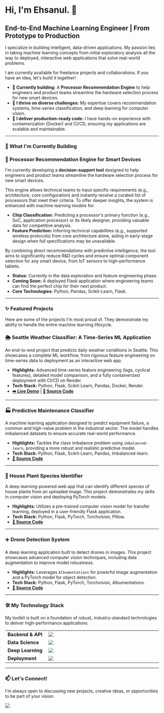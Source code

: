 # Hi, I'm Ehsanul. 👋

## End-to-End Machine Learning Engineer | From Prototype to Production

I specialize in building intelligent, data-driven applications. My passion lies in taking machine learning concepts from initial exploratory analysis all the way to deployed, interactive web applications that solve real-world problems.

I am currently available for freelance projects and collaborations. If you have an idea, let's build it together!

- 🔭 **Currently building:** A **Processor Recommendation Engine** to help engineers and product teams streamline the hardware selection process for new smart devices.
- 🌱 **I thrive on diverse challenges:** My expertise covers recommendation systems, time-series classification, and deep learning for computer vision.
- 🚀 **I deliver production-ready code:** I have hands-on experience with containerization (Docker) and CI/CD, ensuring my applications are scalable and maintainable.

---

### 🚧 What I'm Currently Building

### 🧠 Processor Recommendation Engine for Smart Devices
I'm currently developing a **decision-support tool** designed to help engineers and product teams streamline the hardware selection process for new smart devices.

This engine allows technical teams to input specific requirements (e.g., architecture, core configuration) and instantly receive a curated list of processors that meet their criteria. To offer deeper insights, the system is enhanced with machine learning models for:
*   **Chip Classification:** Predicting a processor's primary function (e.g., SoC, application processor) or its likely designer, providing valuable data for competitive analysis.
*   **Feature Prediction:** Inferring technical capabilities (e.g., supported wireless protocols) from core architecture alone, aiding in early-stage design when full specifications may be unavailable.

By combining direct recommendations with predictive intelligence, the tool aims to significantly reduce R&D cycles and ensure optimal component selection for any smart device, from IoT sensors to high-performance tablets.

*   **Status:** Currently in the data exploration and feature engineering phase.
*   **Coming Soon:** A deployed Flask application where engineering teams can find the perfect chip for their next product.
*   **Core Technologies:** Python, Pandas, Scikit-Learn, Flask.

---

### ✨ Featured Projects

Here are some of the projects I'm most proud of. They demonstrate my ability to handle the entire machine learning lifecycle.

### 🌦️ Seattle Weather Classifier: A Time-Series ML Application
An end-to-end project that predicts daily weather conditions in Seattle. This showcases a complete ML workflow, from rigorous feature engineering on time-series data to deployment as an interactive web app.

*   **Highlights:** Advanced time-series feature engineering (lags, cyclical features), detailed model comparison, and a fully containerized deployment with CI/CD on Render.
*   **Tech Stack:** Python, Flask, Scikit-Learn, Pandas, Docker, Render.
*   **[➡️ Live Demo](https://flask-ml-weather-prediction.onrender.com/)** | **[📂 Source Code](https://github.com/MdEhsanulHaqueKanan/weather-prediction-machine-learning-flask-app)**

---

### 🏭 Predictive Maintenance Classifier
A machine learning application designed to predict equipment failure, a common and high-value problem in the industrial sector. The model handles imbalanced datasets to ensure accurate real-world performance.

*   **Highlights:** Tackles the class imbalance problem using `imbalanced-learn`, providing a more robust and realistic predictive model.
*   **Tech Stack:** Python, Flask, Scikit-Learn, Pandas, Imbalanced-learn.
*   **[📂 Source Code](https://github.com/MdEhsanulHaqueKanan/predictive-maintenance-machine-learning-flask-app)**

---

### 🌿 House Plant Species Identifier
A deep learning-powered web app that can identify different species of house plants from an uploaded image. This project demonstrates my skills in computer vision and deploying PyTorch models.

*   **Highlights:** Utilizes a pre-trained computer vision model for transfer learning, deployed in a user-friendly Flask application.
*   **Tech Stack:** Python, Flask, PyTorch, Torchvision, Pillow.
*   **[📂 Source Code](https://github.com/MdEhsanulHaqueKanan/house-plant-species-identifier-machine-learning-flask-app)**

---

### ✈️ Drone Detection System
A deep learning application built to detect drones in images. This project showcases advanced computer vision techniques, including data augmentation to improve model robustness.

*   **Highlights:** Leverages `Albumentations` for powerful image augmentation and a PyTorch model for object detection.
*   **Tech Stack:** Python, Flask, PyTorch, Torchvision, Albumentations.
*   **[📂 Source Code](https://github.com/MdEhsanulHaqueKanan/drone-detection-deep-learning-flask-app)**

---

### 🛠️ My Technology Stack

My toolkit is built on a foundation of robust, industry-standard technologies to deliver high-performance applications.

<table>
  <tbody>
    <tr>
      <td width="150px" valign="middle"><strong>Backend & API</strong></td>
      <td width="800px" valign="middle">
        <a href="https://skillicons.dev"><img src="https://skillicons.dev/icons?i=python,flask" /></a>
      </td>
    </tr>
    <tr>
      <td valign="middle"><strong>Data Science</strong></td>
      <td valign="middle">
        <a href="https://skillicons.dev"><img src="https://skillicons.dev/icons?i=pandas,numpy,scikitlearn" /></a>
      </td>
    </tr>
    <tr>
      <td valign="middle"><strong>Deep Learning</strong></td>
      <td valign="middle">
        <a href="https://skillicons.dev"><img src="https://skillicons.dev/icons?i=pytorch,tensorflow" /></a>
      </td>
    </tr>
    <tr>
      <td valign="middle"><strong>Deployment</strong></td>
      <td valign="middle">
        <a href="https://skillicons.dev"><img src="https://skillicons.dev/icons?i=docker,git,githubactions" /></a>
      </td>
    </tr>
  </tbody>
</table>

---

### 📫 Let's Connect!

I'm always open to discussing new projects, creative ideas, or opportunities to be part of your vision.

<p align="left">
  <a href="https://www.linkedin.com/in/ehsanulhaquekanan/">
    <img src="https://img.shields.io/badge/LinkedIn-0077B5?style=for-the-badge&logo=linkedin&logoColor=white" />
  </a>
</p>
